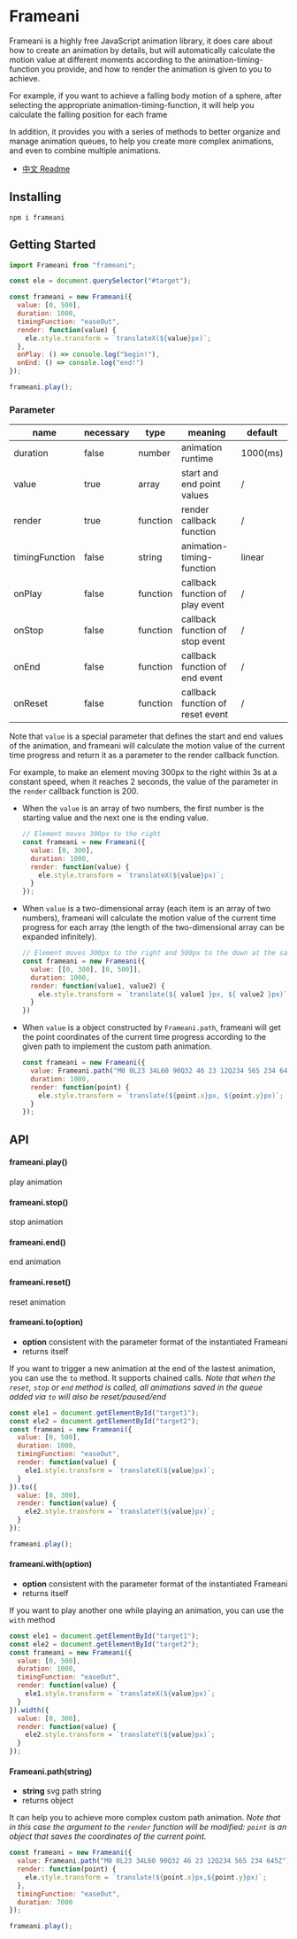 # Frameani

Frameani is a highly free JavaScript animation library, it does care about how to create an animation by details, but will automatically calculate the motion value at different moments according to the animation-timing-function you provide, and how to render the animation is given to you to achieve.

For example, if you want to achieve a falling body motion of a sphere, after selecting the appropriate animation-timing-function, it will help you calculate the falling position for each frame

In addition, it provides you with a series of methods to better organize and manage animation queues, to help you create more complex animations, and even to combine multiple animations.

- [中文 Readme](https://github.com/JS-Hao/frameani/tree/master/docs/README.zh.md)

## Installing

```
npm i frameani
```

## Getting Started

```javascript
import Frameani from "frameani";

const ele = document.querySelector("#target");

const frameani = new Frameani({
  value: [0, 500],
  duration: 1000,
  timingFunction: "easeOut",
  render: function(value) {
    ele.style.transform = `translateX(${value}px)`;
  },
  onPlay: () => console.log("begin!"),
  onEnd: () => console.log("end!")
});

frameani.play();
```

### Parameter

| name           | necessary | type     | meaning            | default  |
| -------------- | --------- | -------- | ------------------ | -------- |
| duration       | false     | number   | animation runtime  | 1000(ms) |
| value          | true      | array    | start and end point values  | /        |
| render         | true      | function | render callback function           | /        |
| timingFunction | false     | string   | animation-timing-function | linear   |
| onPlay         | false     | function | callback function of play event | /        |
| onStop         | false     | function | callback function of stop event | /        |
| onEnd          | false     | function | callback function of end event | /        |
| onReset        | false     | function | callback function of reset event | /        |

Note that `value` is a special parameter that defines the start and end values of the animation, and frameani will calculate the motion value of the current time progress and return it as a parameter to the render callback function.

For example, to make an element moving 300px to the right within 3s at a constant speed, when it reaches 2 seconds, the value of the parameter in the `render` callback function is 200.

- When the `value` is an array of two numbers, the first number is the starting value and the next one is the ending value.

  ```javascript
  // Element moves 300px to the right
  const frameani = new Frameani({
    value: [0, 300],
    duration: 1000,
    render: function(value) {
      ele.style.transform = `translateX(${value}px)`;
    }
  });
  ```

- When `value` is a two-dimensional array (each item is an array of two numbers), frameani will calculate the motion value of the current time progress for each array (the length of the two-dimensional array can be expanded infinitely).

  ```Javascript
  // Element moves 300px to the right and 500px to the down at the same time
  const frameani = new Frameani({
    value: [[0, 300], [0, 500]],
    duration: 1000,
    render: function(value1, value2) {
      ele.style.transform = `translate(${ value1 }px, ${ value2 }px)`;
    }
  })
  ```

- When `value` is a object constructed by `Frameani.path`, frameani will get the point coordinates of the current time progress according to the given path to implement the custom path animation.

  ```javascript
  const frameani = new Frameani({
    value: Frameani.path("M0 0L23 34L60 90Q32 46 23 12Q234 565 234 645Z"),
    duration: 1000,
    render: function(point) {
      ele.style.transform = `translate(${point.x}px, ${point.y}px)`;
    }
  });
  ```

## API

#### frameani.play()

play animation

#### frameani.stop()

stop animation

#### frameani.end()

end animation

#### frameani.reset()

reset animation

#### frameani.to(option)

* **option** consistent with the parameter format of the instantiated Frameani
* returns itself

If you want to trigger a new animation at the end of the lastest animation, you can use the `to` method. It supports chained calls. *Note that when the `reset`, `stop` or `end` method is called, all animations saved in the queue added via `to` will also be reset/paused/end*


```javascript
const ele1 = document.getElementById("target1");
const ele2 = document.getElementById("target2");
const frameani = new Frameani({
  value: [0, 500],
  duration: 1000,
  timingFunction: "easeOut",
  render: function(value) {
    ele1.style.transform = `translateX(${value}px)`;
  }
}).to({
  value: [0, 300],
  render: function(value) {
    ele2.style.transform = `translateY(${value}px)`;
  }
});

frameani.play();
```

#### frameani.with(option)

* **option** consistent with the parameter format of the instantiated Frameani
* returns itself

If you want to play another one while playing an animation, you can use the `with` method

```javascript
const ele1 = document.getElementById("target1");
const ele2 = document.getElementById("target2");
const frameani = new Frameani({
  value: [0, 500],
  duration: 1000,
  timingFunction: "easeOut",
  render: function(value) {
    ele1.style.transform = `translateX(${value}px)`;
  }
}).width({
  value: [0, 300],
  render: function(value) {
    ele2.style.transform = `translateY(${value}px)`;
  }
});
```

#### Frameani.path(string)
* **string** svg path string
* returns object

It can help you to achieve more complex custom path animation. *Note that in this case the argument to the `render` function will be modified: `point` is an object that saves the coordinates of the current point.*

```javascript
const frameani = new Frameani({
  value: Frameani.path("M0 0L23 34L60 90Q32 46 23 12Q234 565 234 645Z"),
  render: function(point) {
    ele.style.transform = `translate(${point.x}px,${point.y}px)`;
  },
  timingFunction: "easeOut",
  duration: 7000
});

frameani.play();
```


